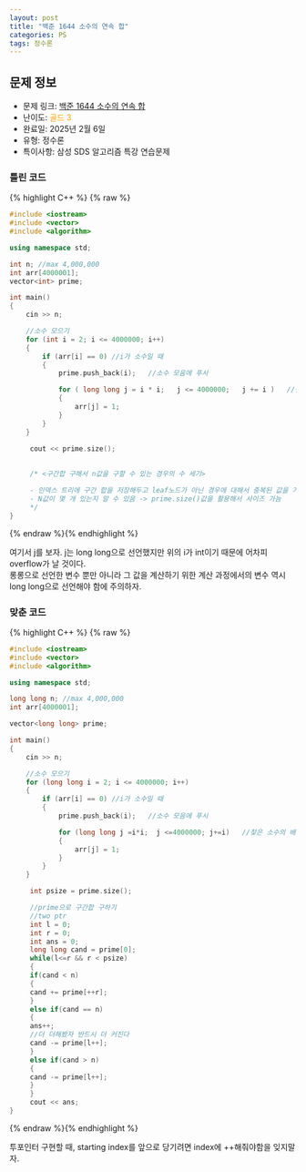 ```yaml
---
layout: post
title: "백준 1644 소수의 연속 합"
categories: PS
tags: 정수론
---
```


## 문제 정보
- 문제 링크: [백준 1644 소수의 연속 합](https://www.acmicpc.net/problem/1644)
- 난이도: <span style="color:#FFA500">골드 3</span>
- 완료일: 2025년 2월 6일
- 유형: 정수론
- 특이사항: 삼성 SDS 알고리즘 특강 연습문제

### 틀린 코드

{% highlight C++ %} {% raw %}
```C++
#include <iostream>
#include <vector>
#include <algorithm>

using namespace std;

int n; //max 4,000,000
int arr[4000001];
vector<int> prime;

int main()
{
	cin >> n;

	//소수 모으기
	for (int i = 2; i <= 4000000; i++)
	{
		if (arr[i] == 0) //i가 소수일 때
		{
			prime.push_back(i);   //소수 모음에 푸시

			for ( long long j = i * i;   j <= 4000000;   j += i )   //찾은 소수의 배수는 다 1로
			{
				arr[j] = 1;
			}
		}
	}

	 cout << prime.size();
	 
	 
	 /* <구간합 구해서 n값을 구할 수 있는 경우의 수 세기>

	 - 인덱스 트리에 구간 합을 저장해두고 leaf노드가 아닌 경우에 대해서 중복된 값을 가진 노드가 몇 개나 나오는지 체크
	 - N값이 몇 개 있는지 알 수 있음 -> prime.size()값을 활용해서 사이즈 가늠
	 */
}
```
{% endraw %}{% endhighlight %}

여기서 j를 보자. j는 long long으로 선언했지만 위의 i가 int이기 때문에 어차피 overflow가 날 것이다.   
롱롱으로 선언한 변수 뿐만 아니라 그 값을 계산하기 위한 계산 과정에서의 변수 역시 long long으로 선언해야 함에 주의하자.  

### 맞춘 코드

{% highlight C++ %} {% raw %}
```C++
#include <iostream>
#include <vector>
#include <algorithm>

using namespace std;

long long n; //max 4,000,000
int arr[4000001];

vector<long long> prime;

int main()
{
	cin >> n;

	//소수 모으기
	for (long long i = 2; i <= 4000000; i++) 
	{
		if (arr[i] == 0) //i가 소수일 때 
		{
			prime.push_back(i);   //소수 모음에 푸시 

			for (long long j =i*i;  j <=4000000; j+=i)   //찾은 소수의 배수는 다 1로 
			{
				arr[j] = 1;
			}
		}
	}

	 int psize = prime.size();

	 //prime으로 구간합 구하기
	 //two ptr
	 int l = 0;
	 int r = 0;
	 int ans = 0;
	 long long cand = prime[0];
	 while(l<=r && r < psize)
	 {
	 if(cand < n)
	 {
	 cand += prime[++r];
	 }
	 else if(cand == n)
	 {
	 ans++;
	 //더 더해봤자 반드시 더 커진다
	 cand -= prime[l++];
	 }
	 else if(cand > n)
	 {
	 cand -= prime[l++];
	 }
	 }
	 cout << ans;
}
```
{% endraw %}{% endhighlight %}

투포인터 구현할 때, starting index를 앞으로 당기려면 index에 ++해줘야함을 잊지말자.
